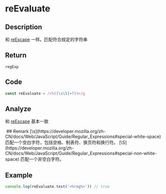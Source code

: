 # reEvaluate

## Description
和 [reEscape](./reEscape.md) 一样。匹配符合规定的字符串

## Return
`regExp`

## Code
```js
const reEvaluate = /<%([\s\S]+?)%>/g
```
## Analyze
和 [reEscape](./reEscape.md) 基本一致

<img  :src="$withBase('/assets/reEvaluate.svg')" />
## Remark
[\s](https://developer.mozilla.org/zh-CN/docs/Web/JavaScript/Guide/Regular_Expressions#special-white-space) 匹配一个空白字符，包括空格、制表符、换页符和换行符。
[\S](https://developer.mozilla.org/zh-CN/docs/Web/JavaScript/Guide/Regular_Expressions#special-non-white-space) 匹配一个非空白字符。

## Example
```js
console.log(reEvaluate.test('<%reg%>')) // true
```

